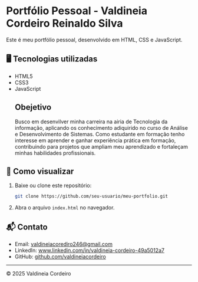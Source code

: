 # Portfólio Pessoal - Valdineia Cordeiro Reinaldo Silva

Este é meu portfólio pessoal, desenvolvido em HTML, CSS e JavaScript.

## 🖥️ Tecnologias utilizadas
- HTML5
- CSS3
- JavaScript
  ## Obejetivo
  Busco em desenvilver minha carreira na airia de Tecnologia da informação,
  aplicando os conhecimento adiquirido no curso de Análise e Desenvolvimento de Sistemas. Como estudante em formação tenho interesse em aprender e ganhar experiência prática em formação, contribuindo para projetos que ampliam meu aprendizado e fortaleçam minhas habilidades profissionais.

## 🚀 Como visualizar
1. Baixe ou clone este repositório:
   ```bash
   git clone https://github.com/seu-usuario/meu-portfolio.git
   ```
2. Abra o arquivo `index.html` no navegador.

## 📬 Contato
- Email: valdineiacorediro246@gmail.com
- LinkedIn: www.linkedin.com/in/valdineia-cordeiro-49a5012a7
- GitHub: [github.com/valdineiacordeiro](https://github.com/tiagosantos)

---
© 2025 Valdineia Cordeiro
